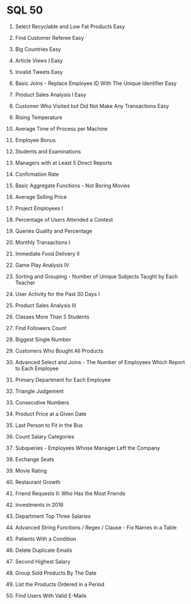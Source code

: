 # SQL 50
1. Select Recyclable and Low Fat Products  Easy

2. Find Customer Referee  Easy

3. Big Countries  Easy

4. Article Views I  Easy

5. Invalid Tweets  Easy

6. Basic Joins - Replace Employee ID With The Unique Identifier  Easy

7. Product Sales Analysis I  Easy

8. Customer Who Visited but Did Not Make Any Transactions  Easy

9. Rising Temperature  

10. Average Time of Process per Machine  
   
11. Employee Bonus  
    
12. Students and Examinations 

13. Managers with at Least 5 Direct Reports  

14. Confirmation Rate  

15. Basic Aggregate Functions - Not Boring Movies  

16. Average Selling Price  

17. Project Employees I  

18. Percentage of Users Attended a Contest  

19. Queries Quality and Percentage  

20. Monthly Transactions I  

21. Immediate Food Delivery II  

22. Game Play Analysis IV  

23. Sorting and Grouping - Number of Unique Subjects Taught by Each Teacher  

24. User Activity for the Past 30 Days I  

25. Product Sales Analysis III  

26. Classes More Than 5 Students

28. Find Followers Count  

29. Biggest Single Number  

30. Customers Who Bought All Products  

31. Advanced Select and Joins - The Number of Employees Which Report to Each Employee  

32. Primary Department for Each Employee  

33. Triangle Judgement  

34. Consecutive Numbers  

35. Product Price at a Given Date  

36. Last Person to Fit in the Bus  

37. Count Salary Categories  

38. Subqueries - Employees Whose Manager Left the Company  

39. Exchange Seats  

40. Movie Rating  

41. Restaurant Growth  

42. Friend Requests II: Who Has the Most Friends  

43. Investments in 2016  

44. Department Top Three Salaries
    
46. Advanced String Functions / Regex / Clause - Fix Names in a Table  

47. Patients With a Condition  

48. Delete Duplicate Emails  
    
49. Second Highest Salary  

50. Group Sold Products By The Date
   
52. List the Products Ordered in a Period  

53. Find Users With Valid E-Mails  
